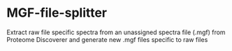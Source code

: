 # MGF-file-splitter
Extract raw file specific spectra from an unassigned spectra file (.mgf) from Proteome Discoverer and generate new .mgf files specific to raw files
